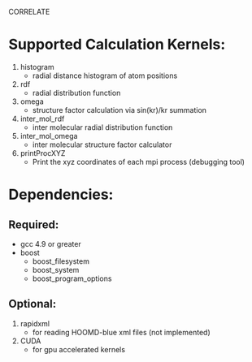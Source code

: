 CORRELATE
# Supported Calculation Kernels:
1. histogram
    * radial distance histogram of atom positions
2. rdf
    * radial distribution function
3. omega
    * structure factor calculation via sin(kr)/kr summation
4. inter_mol_rdf
    * inter molecular radial distribution function
5. inter_mol_omega
    * inter molecular structure factor calculator
6. printProcXYZ
    * Print the xyz coordinates of each mpi process (debugging tool)

# Dependencies:
## Required:
* gcc 4.9 or greater
* boost
    * boost_filesystem
    * boost_system
    * boost_program_options

## Optional:
1. rapidxml
    * for reading HOOMD-blue xml files (not implemented)
2. CUDA
    * for gpu accelerated kernels

